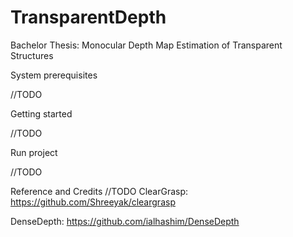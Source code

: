 # TransparentDepth
Bachelor Thesis: Monocular Depth Map Estimation of Transparent Structures

System prerequisites

//TODO

Getting started

//TODO


Run project

//TODO


Reference and Credits
//TODO
ClearGrasp: 
https://github.com/Shreeyak/cleargrasp

DenseDepth:
https://github.com/ialhashim/DenseDepth